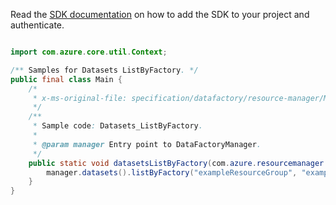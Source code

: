 Read the [SDK documentation](https://github.com/Azure/azure-sdk-for-java/blob/azure-resourcemanager-datafactory_1.0.0-beta.8/sdk/datafactory/azure-resourcemanager-datafactory/README.md) on how to add the SDK to your project and authenticate.

```java

import com.azure.core.util.Context;

/** Samples for Datasets ListByFactory. */
public final class Main {
    /*
     * x-ms-original-file: specification/datafactory/resource-manager/Microsoft.DataFactory/stable/2018-06-01/examples/Datasets_ListByFactory.json
     */
    /**
     * Sample code: Datasets_ListByFactory.
     *
     * @param manager Entry point to DataFactoryManager.
     */
    public static void datasetsListByFactory(com.azure.resourcemanager.datafactory.DataFactoryManager manager) {
        manager.datasets().listByFactory("exampleResourceGroup", "exampleFactoryName", Context.NONE);
    }
}
```
